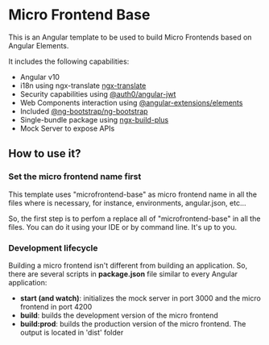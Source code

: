 # Micro Frontend Base

This is an Angular template to be used to build Micro Frontends based on Angular Elements. 

It includes the following capabilities:

- Angular v10
- i18n using ngx-translate [ngx-translate](https://github.com/ngx-translate/core)
- Security capabilities using [@auth0/angular-jwt](https://github.com/auth0/angular2-jwt)
- Web Components interaction using [@angular-extensions/elements](https://angular-extensions.github.io/elements)
- Included [@ng-bootstrap/ng-bootstrap](https://ng-bootstrap.github.io/#/home)
- Single-bundle package using [ngx-build-plus](https://github.com/manfredsteyer/ngx-build-plus)
- Mock Server to expose APIs


## How to use it?

### Set the micro frontend name first
This template uses "microfrontend-base" as micro frontend name in all the files where is necessary, for instance, environments,
angular.json, etc...

So, the first step is to perfom a replace all of "microfrontend-base" in all the files. You can do it using your IDE or by
command line. It's up to you.


### Development lifecycle
Building a micro frontend isn't different from building an application. So, there are several scripts in __package.json__ file similar to 
every Angular application:

- __start (and watch)__: initializes the mock server in port 3000 and the micro frontend in port 4200
- __build__: builds the development version of the micro frontend
- __build:prod__: builds the production version of the micro frontend. The output is located in 'dist' folder

